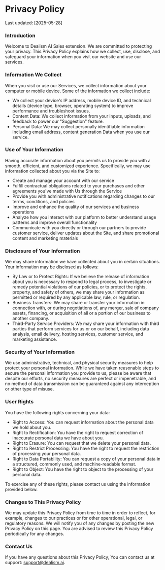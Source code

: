 # Privacy Policy

Last updated: [2025-05-28]

### Introduction

Welcome to Dealism AI Sales extension. We are committed to protecting your privacy. This Privacy Policy explains how we collect, use, disclose, and safeguard your information when you visit our website and use our services.

### Information We Collect

When you visit or use our Services, we collect information about your computer or mobile device. Some of the information we collect include:

- We collect your device's IP address, mobile device ID, and technical details (device type, browser, operating system) to improve performance and troubleshoot issues.
- Content Data: We collect information from your inputs, uploads, and feedback to power our "Suggestion" feature.
- Personal Data: We may collect personally identifiable information including email address, content generation Data when you use our service.

### Use of Your Information

Having accurate information about you permits us to provide you with a smooth, efficient, and customized experience. Specifically, we may use information collected about you via the Site to:

- Create and manage your account with our service
- Fulfill contractual obligations related to your purchases and other agreements you've made with Us through the Service
- Provide you with administrative notifications regarding changes to our terms, conditions, and policies
- Improve and enhance the quality of our services and business operations
- Analyze how you interact with our platform to better understand usage patterns and improve overall functionality
- Communicate with you directly or through our partners to provide customer service, deliver updates about the Site, and share promotional content and marketing materials

### Disclosure of Your Information

We may share information we have collected about you in certain situations. Your information may be disclosed as follows:

- By Law or to Protect Rights: If we believe the release of information about you is necessary to respond to legal process, to investigate or remedy potential violations of our policies, or to protect the rights, property, and safety of others, we may share your information as permitted or required by any applicable law, rule, or regulation.
- Business Transfers: We may share or transfer your information in connection with, or during negotiations of, any merger, sale of company assets, financing, or acquisition of all or a portion of our business to another company.
- Third-Party Service Providers: We may share your information with third parties that perform services for us or on our behalf, including data analysis, email delivery, hosting services, customer service, and marketing assistance.

### Security of Your Information

We use administrative, technical, and physical security measures to help protect your personal information. While we have taken reasonable steps to secure the personal information you provide to us, please be aware that despite our efforts, no security measures are perfect or impenetrable, and no method of data transmission can be guaranteed against any interception or other type of misuse.

### User Rights

You have the following rights concerning your data:

- Right to Access: You can request information about the personal data we hold about you.
- Right to Rectification: You have the right to request correction of inaccurate personal data we have about you.
- Right to Erasure: You can request that we delete your personal data.
- Right to Restrict Processing: You have the right to request the restriction of processing your personal data.
- Right to Data Portability: You can request a copy of your personal data in a structured, commonly used, and machine-readable format.
- Right to Object: You have the right to object to the processing of your personal data.

To exercise any of these rights, please contact us using the information provided below.

### Changes to This Privacy Policy

We may update this Privacy Policy from time to time in order to reflect, for example, changes to our practices or for other operational, legal, or regulatory reasons. We will notify you of any changes by posting the new Privacy Policy on this page. You are advised to review this Privacy Policy periodically for any changes.

### Contact Us

If you have any questions about this Privacy Policy, You can contact us at support: support@dealism.ai.